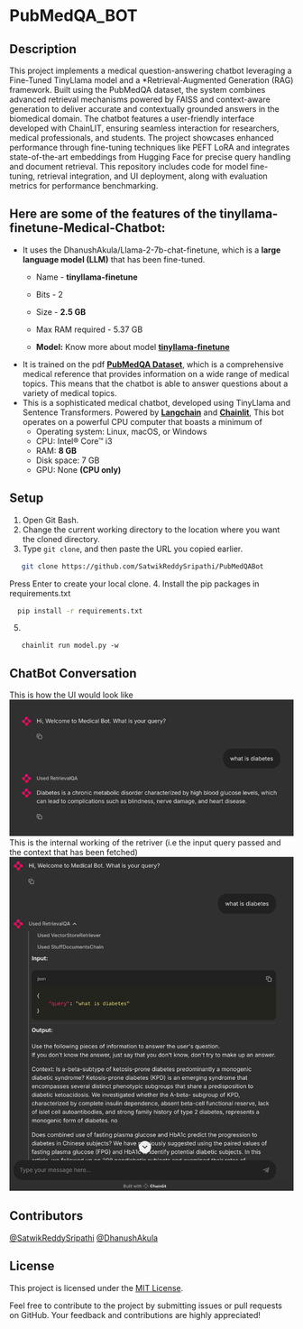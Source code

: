 # PubMedQA_BOT
## Description
This project implements a medical question-answering chatbot leveraging a Fine-Tuned TinyLlama model and a *Retrieval-Augmented Generation (RAG) framework. Built using the PubMedQA dataset, the system combines advanced retrieval mechanisms powered by FAISS and context-aware generation to deliver accurate and contextually grounded answers in the biomedical domain. The chatbot features a user-friendly interface developed with ChainLIT, ensuring seamless interaction for researchers, medical professionals, and students. The project showcases enhanced performance through fine-tuning techniques like PEFT LoRA and integrates state-of-the-art embeddings from Hugging Face for precise query handling and document retrieval. This repository includes code for model fine-tuning, retrieval integration, and UI deployment, along with evaluation metrics for performance benchmarking.


## Here are some of the features of the tinyllama-finetune-Medical-Chatbot:

 - It uses the DhanushAkula/Llama-2-7b-chat-finetune, which is a **large language model (LLM)** that has been fine-tuned.
   * Name - **tinyllama-finetune**
   * Bits - 2
   * Size - **2.5 GB**
   * Max RAM required - 5.37 GB
 
   * **Model:** Know more about model **[tinyllama-finetune](https://huggingface.co/DhanushAkula/tinyllama-finetune)**
 - It is trained on the pdf **[PubMedQA Dataset](https://github.com/pubmedqa/pubmedqa)**, which is a comprehensive medical reference that provides information on a wide range of medical topics. This means that the chatbot is able to answer questions about a variety of medical topics.
 - This is a sophisticated medical chatbot, developed using TinyLlama and Sentence Transformers. Powered by **[Langchain](https://python.langchain.com/docs/get_started/introduction)** and **[Chainlit](https://docs.chainlit.io/overview)**, This bot operates on a powerful CPU computer that boasts a minimum of
    * Operating system: Linux, macOS, or Windows
    * CPU: Intel® Core™ i3
    * RAM: **8 GB**
    * Disk space: 7 GB
    * GPU: None **(CPU only)**


##  Setup
1. Open Git Bash.
2. Change the current working directory to the location where you want the cloned directory.
3. Type `git clone`, and then paste the URL you copied earlier.
```bash
   git clone https://github.com/SatwikReddySripathi/PubMedQABot
```
Press Enter to create your local clone.
4. Install the pip packages in requirements.txt
 ```bash
   pip install -r requirements.txt
 ```
5. 
```terminal
   chainlit run model.py -w
```
## ChatBot Conversation
This is how the UI would look like
![ChatBot Conversation img-1](https://github.com/SatwikReddySripathi/PubMedQABot/blob/main/assets/ui.png)
This is the internal working of the retriver (i.e the input query passed and the context that has been fetched)
![ChatBot Conversation img-2](https://github.com/SatwikReddySripathi/PubMedQABot/blob/main/assets/rag1.jpg)



## Contributors
[@SatwikReddySripathi](https://github.com/SatwikReddySripathi/)
[@DhanushAkula](https://github.com/DhanushAkula/)
## License

This project is licensed under the [MIT License](https://github.com/ThisIs-Developer/Llama-2-GGML-Medical-Chatbot/blob/main/LICENSE).

Feel free to contribute to the project by submitting issues or pull requests on GitHub. Your feedback and contributions are highly appreciated!